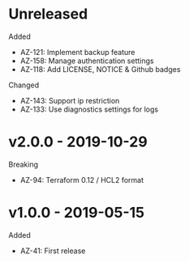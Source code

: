 # Unreleased

Added
  * AZ-121: Implement backup feature
  * AZ-158: Manage authentication settings
  * AZ-118: Add LICENSE, NOTICE & Github badges
	  
Changed
  * AZ-143: Support ip restriction
  * AZ-133: Use diagnostics settings for logs 

# v2.0.0 - 2019-10-29

Breaking
  * AZ-94: Terraform 0.12 / HCL2 format

# v1.0.0 - 2019-05-15

Added
  * AZ-41: First release
